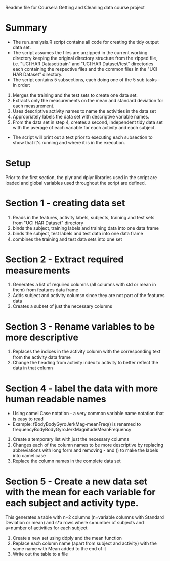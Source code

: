 Readme file for Coursera Getting and Cleaning data course project

# Summary
* The  run_analysis.R script contains all code for creating the tidy output data set.
* The script assumes the files are unzipped in the current working directory keeping the original directory structure from the zipped file, i.e. "UCI HAR Dataset/train" and "UCI HAR Dataset/test" directories each containing the respective files and the common files in the "UCI HAR Dataset" directory.
* The script contains 5 subsections, each doing one of the 5 sub tasks - in order:
1.    Merges the training and the test sets to create one data set.
2.    Extracts only the measurements on the mean and standard deviation for each measurement. 
3.    Uses descriptive activity names to name the activities in the data set
4.    Appropriately labels the data set with descriptive variable names. 
5.    From the data set in step 4, creates a second, independent tidy data set with the average of each variable for each activity and each subject.
* The script will print out a text prior to executing each subsection to show that it's running and where it is in the execution.

# Setup
Prior to the first section, the plyr and dplyr libraries used in the script are loaded and global variables used throughout the script are defined.

# Section 1 - creating data set

1. Reads in the features, activity labels, subjects, training and test sets from "UCI HAR Dataset" directory
2. binds the subject, training labels and training data into one data frame
3. binds the subject, test labels and test data into one data frame
4. combines the training and test data sets into one set

# Section 2 - Extract required measurements

1. Generates a list of required columns (all columns with std or mean in them) from features data frame
2. Adds subject and activity columsn since they are not part of the features data
3. Creates a subset of just the necessary columns
 
# Section 3 - Rename variables to be more descriptive

1. Replaces the indices in the activity column with the corresponding text from the activity data frame
2. Change the heading from activity index to activity to better reflect the data in that column

# Section 4 - label the data with more human readable names

* Using camel Case notation - a very common variable name notation that is easy to read
* Example: fBodyBodyGyroJerkMag-meanFreq() is renamed to frequencyBodyBodyGyroJerkMagnitudeMeanFrequency

1. Create a temporary list with just the necessary columns
2. Changes each of the column names to be more descriptive by replacing abbreviations with long form and removing - and () to make the labels into camel case
3. Replace the column names in the complete data set

# Section 5 - Create a new data set with the mean for each variable for each subject and activity type.

This generates a table with n+2 columns (n=variable columns with Standard Deviation or mean) and s*a rows 
where s=number of subjects and a=number of activities for each subject

1. Create a new set using ddply and the mean function
2. Replace each column name (apart from subject and activity) with the same name with Mean added to the end of it
3. Write out the table to a file


